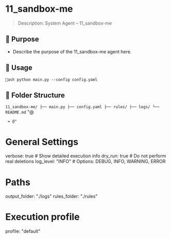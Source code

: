 # 11_sandbox-me

> Description: System Agent – 11_sandbox-me

## 🔧 Purpose

- Describe the purpose of the 11_sandbox-me agent here.

## 🚀 Usage

`ash
python main.py --config config.yaml
`

## 📁 Folder Structure

`
11_sandbox-me/
├── main.py
├── config.yaml
├── rules/
├── logs/
└── README.md
`
"@

     = @"
# General Settings
verbose: true       # Show detailed execution info
dry_run: true       # Do not perform real deletions
log_level: "INFO"   # Options: DEBUG, INFO, WARNING, ERROR

# Paths
output_folder: "./logs"
rules_folder: "./rules"

# Execution profile
profile: "default"
